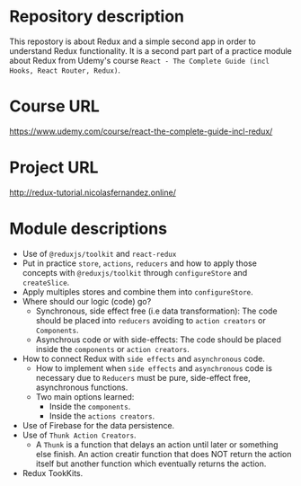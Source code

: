 # Repository description

This repostory is about Redux and a simple second app in order to understand Redux functionality. It is a second part part of a practice module about Redux from Udemy's course `React - The Complete Guide (incl Hooks, React Router, Redux)`.

# Course URL

https://www.udemy.com/course/react-the-complete-guide-incl-redux/

# Project URL

http://redux-tutorial.nicolasfernandez.online/

# Module descriptions

- Use of `@reduxjs/toolkit` and `react-redux`
- Put in practice `store`, `actions`, `reducers` and how to apply those concepts with `@reduxjs/toolkit` through `configureStore` and `createSlice`.
- Apply multiples stores and combine them into `configureStore`.
- Where should our logic (code) go?
  - Synchronous, side effect free (i.e data transformation): The code should be placed into `reducers` avoiding to `action creators` or `Components`.
  - Asynchrous code or with side-effects: The code should be placed inside the `components` or `action creators`.
- How to connect Redux with `side effects` and `asynchronous` code.
  - How to implement when `side effects` and `asynchronous` code is necessary due to `Reducers` must be pure, side-effect free, asynchronous functions.
  - Two main options learned:
    - Inside the `components`.
    - Inside the `actions creators`.
- Use of Firebase for the data persistence.
- Use of `Thunk Action Creators`.
  - A `Thunk` is a function that delays an action until later or something else finish. An action creatir function that does NOT return the action itself but another function which eventually returns the action.
- Redux TookKits.
